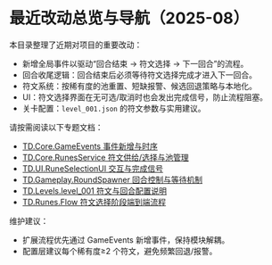 # 最近改动总览与导航（2025-08）

本目录整理了近期对项目的重要改动：
- 新增全局事件以驱动“回合结束 → 符文选择 → 下一回合”的流程。
- 回合收尾逻辑：回合结束后必须等待符文选择完成才进入下一回合。
- 符文系统：按稀有度的池重置、短缺报警、候选回退策略与本地化。
- UI：符文选择界面在无可选/取消时也会发出完成信号，防止流程阻塞。
- 关卡配置：`level_001.json` 的符文参数与实用建议。

请按需阅读以下专题文档：
- [TD.Core.GameEvents 事件新增与时序](./TD.Core.GameEvents.md)
- [TD.Core.RunesService 符文供给/选择与池管理](./TD.Core.RunesService.md)
- [TD.UI.RuneSelectionUI 交互与完成信号](./TD.UI.RuneSelectionUI.md)
- [TD.Gameplay.RoundSpawner 回合控制与等待机制](./TD.Gameplay.RoundSpawner.md)
- [TD.Levels.level_001 符文与回合配置说明](./TD.Levels.level_001.md)
- [TD.Runes.Flow 符文选择阶段端到端流程](./TD.Runes.Flow.md)

维护建议：
- 扩展流程优先通过 GameEvents 新增事件，保持模块解耦。
- 配置层建议每个稀有度≥2 个符文，避免频繁回退/报警。
